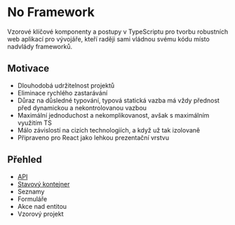 No Framework
============

Vzorové klíčové komponenty a postupy v TypeScriptu pro tvorbu robustních web aplikací pro vývojáře, kteří raději sami vládnou svému kódu místo nadvlády frameworků.

Motivace
--------

- Dlouhodobá udržitelnost projektů
- Eliminace rychlého zastarávání
- Důraz na důsledné typování, typová statická vazba má vždy přednost před dynamickou a nekontrolovanou vazbou
- Maximální jednoduchost a nekomplikovanost, avšak s maximálním využitím TS
- Málo závislostí na cizích technologiích, a když už tak izolovaně
- Připraveno pro React jako lehkou prezentační vrstvu

Přehled
-------

- [API](./README.Api.md)
- [Stavový kontejner](./README.State.md)
- Seznamy
- Formuláře
- Akce nad entitou
- Vzorový projekt

